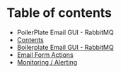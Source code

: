 # Table of contents

* PoilerPlate Email GUI - RabbitMQ
* [Contents](contents.md)
* [Boilerplate Email GUI - RabbitMQ](boilerplate-email-gui-rabbitmq.md)
* [Email Form Actions](email-form-actions.md)
* [Monitoring / Alerting](monitoring-alerting.md)


